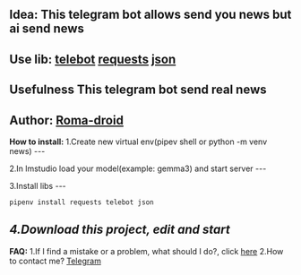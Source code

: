 **Idea:** **This telegram bot allows send you news but ai send news**
---

**Use lib:**
    [telebot](https://pytba.readthedocs.io/en/latest/index.html)
    [requests](https://requests.readthedocs.io/en/latest/index.html)
    [json](https://docs.python.org/3/library/json.html)
---

**Usefulness** This telegram bot send real news
---

**Author:** [Roma-droid](https://github.com/Roma-droid)
---

**How to install:**
    1.Create new virtual env(pipev shell or python -m venv news)
    ---
    
2.In lmstudio load your model(example: gemma3) and start server
    ---
    
3.Install libs
    ---
    
    pipenv install requests telebot json
***4.Download this project, edit and start***
---

**FAQ:**
    1.If I find a mistake or a problem, what should I do?, click [here](https://github.com/Roma-droid/news-telegram-bot/issues)
    2.How to contact me? [Telegram](https://t.me/Roma154Rss)

